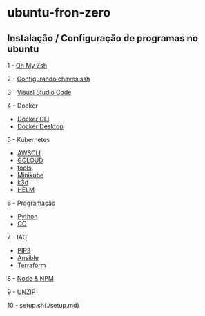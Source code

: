 # ubuntu-fron-zero

## Instalação / Configuração de programas no ubuntu

1 - [Oh My Zsh](/zsh/instalando.md)

2 - [Configurando chaves ssh](/ssh/chave-ssh.md)

3 - [Visual Studio Code](https://code.visualstudio.com/Download)

4 - Docker

- [Docker CLI](./docker/docker.md)
- [Docker Desktop](https://www.docker.com/products/docker-desktop/)

5 - Kubernetes

- [AWSCLI](./aws-cli/aws-cli.md)
- [GCLOUD](./gcloud/install.md)
- [tools](/k8s)
- [Minikube](./kubernetes/minikube/minikube.md)    
- [k3d](./kubernetes/k3d/)
- [HELM](./kubernetes/helm/helm.md)

6 - Programação

- [Python](./python/python.md)
- [GO](/go/go.md)

7 - IAC

- [PIP3](./iac/pip.md)
- [Ansible](./iac/ansible.md)
- [Terraform](./iac/terraform.md)

8 - [Node & NPM](./node/node.md)

9 - [UNZIP](./unzip/unzip.md)

10 - setup.sh(./setup.md)
